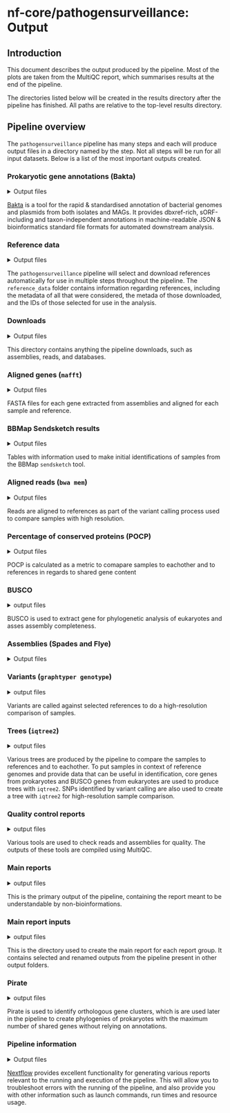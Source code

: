 # nf-core/pathogensurveillance: Output

## Introduction

This document describes the output produced by the pipeline. Most of the plots are taken from the MultiQC report, which summarises results at the end of the pipeline.

The directories listed below will be created in the results directory after the pipeline has finished. All paths are relative to the top-level results directory.

<!-- TODO nf-core: Write this documentation describing your workflow's output -->

## Pipeline overview

The `pathogensurveillance` pipeline has many steps and each will produce output files in a directory named by the step.
Not all steps will be run for all input datasets.
Below is a list of the most important outputs created.


### Prokaryotic gene annotations (Bakta)

<details markdown="1">
<summary>Output files</summary>

- `annotations/bakta/`
  - `<samplename>.gff3`: annotations & sequences in GFF3 format
  - `<samplename>.gbff`: annotations & sequences in (multi) GenBank format
  - `<samplename>.ffn`: feature nucleotide sequences as FASTA
  - `<samplename>.fna`: replicon/contig DNA sequences as FASTA
  - `<samplename>.embl`: annotations & sequences in (multi) EMBL format
  - `<samplename>.faa`: CDS/sORF amino acid sequences as FASTA
  - `<samplename>_hypothetical.faa`: further information on hypothetical protein CDS as simple human readble tab separated values
  - `<samplename>_hypothetical.tsv`: hypothetical protein CDS amino acid sequences as FASTA
  - `<samplename>.tsv`: annotations as simple human readble TSV
  - `<samplename>.txt`: summary in TXT format

> Descriptions taken from the [Bakta documentation](https://github.com/oschwengers/bakta#output).

</details>

[Bakta](https://github.com/oschwengers/bakta) is a tool for the rapid & standardised annotation of bacterial genomes and plasmids from both isolates and MAGs. It provides dbxref-rich, sORF-including and taxon-independent annotations in machine-readable JSON & bioinformatics standard file formats for automated downstream analysis.


### Reference data

<details markdown="1">
<summary>Output files</summary>

- `reference_data/`
  - `considered/`
    - `<family>.json`: The metadata downloaded from the NCBI assembly database for all references considered
    - `<family>.tsv`: Select information from the above JSON file converted to a table
  - `downloaded/`
    - `<sample_id>.tsv`: The metadata for references selected for download
  - `selected/`
    - `<report group>_mapping_references.tsv`: The IDs of references used to align reads to during variant calling
    - `<report group>_core_references.tsv`: The IDs of references used to provide context in core gene phylogenies
    - `<report group>_busco_references.tsv`:  The IDs of references used to provide context in BUSCO gene phylogenies
  - `indexes/`
    - `bwa/`
      - `<Refernce ID>_bwa`: Index files used to align reads to references with `bwa mem`
    - `tabix/`
      - `<Report ID>_<Reference ID>.vcf.gz.tbi`: Index files created by `tabix`, which is part of samtools
    - `bgzip/`
      - `<Reference ID>.fasta.gz.gzi`: Index files created by `bgzip`, which is part of samtools
    - `faidx`:
      - `<Reference ID>.fasta.gz.fai`: Index files created by `faidx`, which is part of samtools
      - `<Reference ID>.fasta.gz.gzi`: Index files created by `faidx`, which is part of samtools
    - `picard`:
      - `<Reference ID>.fasta.dict`: Index files created by `picard CreateSequenceDictionary`.

</details>

The `pathogensurveillance` pipeline will select and download references automatically for use in multiple steps throughout the pipeline.
The `reference_data` folder contains information regarding references, including the metadata of all that were considered, the metada of those downloaded, and the IDs of those selected for use in the analysis.


### Downloads

<details markdown="1">
<summary>Output files</summary>

- `downloads/`
  - `assemblies/`
    - `<reference ID>.fasta.gz`: FASTA files of assemblies
  - `annotations/`
    - `<reference ID>.gff.gz`: GFF files of annotations corresponding to assemblies
  - `reads/`
    - `<sample ID>.gff.gz`: FASTQ files of reads
  - `databases/`
    - `bakta/`
      - `db-<size>`: The database used for annotation of assemblies using Bakta. The `<size>` can be `full` or `light`
    - `busco/`
      - `busco_downloads`: The database used for identification of single copy orthologs using BUSCO

</details>

This directory contains anything the pipeline downloads, such as assemblies, reads, and databases.


### Aligned genes (`mafft`)

<details markdown="1">
<summary>Output files</summary>

- `aligned_genes/`
  - `busco_genes/`
    - `<gene ID>_aligned.fas`: FASTA files of aligned genes.
  - `core_genes/`
    - `<gene ID>_aligned.fas`: FASTA files of aligned genes.

</details>

FASTA files for each gene extracted from assemblies and aligned for each sample and reference.


### BBMap Sendsketch results

<details markdown="1">
<summary>Output files</summary>

- `sendsketch/`
  - `<Sample ID>.txt`: Table returned by BBmap `sendsketch` with initial identifications of samples.

</details>

Tables with information used to make initial identifications of samples from the BBMap `sendsketch` tool.


### Aligned reads (`bwa mem`)

<details markdown="1">
<summary>Output files</summary>

- `aligned_reads/`
  - `<Reference ID>_<Sample ID>.bam`: Alignments of reads to references in the BAM format.
  - `<Reference ID>_<Sample ID>.formatted.bam`: Quality filtered BAM files produced by `picard`.
  - `<Reference ID>_<Sample ID>.formatted.bam.csi`: Index for the above file produced by `samtools index`
  - `<Reference ID>_<Sample ID>.formatted.MarkDuplicates.metrics.txt`: Output from `picard MarkDuplicates`


</details>

Reads are aligned to references as part of the variant calling process used to compare samples with high resolution.


### Percentage of conserved proteins (POCP)

<details markdown="1">
<summary>Output files</summary>

- `pocp`
  - `<Report ID>_pocp.tsv`: A pairwise matrix of the POCP between all samples and references

</details>

POCP is calculated as a metric to comapare samples to eachother and to references in regards to shared gene content


### BUSCO

<details markdown="1">
<summary>output files</summary>

- `busco/`
  - `short_summary.specific.<busco_db>.<species_name>.fasta.txt`: completeness report in tsv format
  - `<species_name>-<busco_db>-busco.batch_summary.txt`: summarized completeness report in tsv format
  - `<sample id>-<database lineage>-busco`: directory with other busco results

</details>

BUSCO is used to extract gene for phylogenetic analysis of eukaryotes and asses assembly completeness.


### Assemblies (Spades and Flye)

<details markdown="1">
<summary>Output files</summary>

- `assemblies/`
  - `spades/`
    - `<Sample ID>.scaffolds.fa.gz`: Compressed assembled scaffolds in fasta format
    - `<Sample ID>.assembly.gfa.gz`: Compressed assembly graph in gfa format
    - `<Sample ID>.contigs.fa.gz`: Compressed assembled contigs in fasta forma
    - `<Sample ID>.spades.log`: Log file produced by `spades`
    - `<Sample ID>_filtered.fasta`: Quality filtered spades assembly
  - `flye/`
    - `<Sample ID>.assembly.fasta.gz`: Assembly in gzipped fasta format
    - `<Sample ID>.assembly_graph.gfa.gz`: Assembly graph in gzipped gfa format
    - `<Sample ID>.assembly_graph.gv.gz`: Assembly graph in gzipped gv format
    - `<Sample ID>.assembly_info.txt`: Information on the assembly
    - `<Sample ID>.flye.log`: Flye log file
    - `<Sample ID>.params.json`: Parameters used when running flye

</details>


### Variants (`graphtyper genotype`)

<details markdown="1">
<summary>output files</summary>

- `variants/`
  - `<Report ID>_<Reference ID>.vcf.gz`: The variants for all samples aligned to this reference produced by `graphtyper genotype`
  - `<Report ID>_<Reference ID>.vcf.gz.tbi`: The index files for the variants
  - `<Report ID>_<Reference ID>variantfiltration.vcf.gz`: The filtered variants for all samples aligned to this reference produced by `graphtyper genotype`
  - `<Report ID>_<Reference ID>variantfiltration.vcf.gz.tbi`: The index files for the filtered variants

</details>

Variants are called against selected references to do a high-resolution comparison of samples.

### Trees (`iqtree2`)

<details markdown="1">
<summary>output files</summary>

- `trees/`
  - `busco/`
    - `<Report ID>_<Cluster ID>.treefile`: Tree in Newick format inferred from BUSCO genes by `iqtree2`
  - `core/`
    - `<Report ID>_<Cluster ID>.treefile`: Tree in Newick format inferred from core genes by `iqtree2`
  - `snp/`
    - `<Report ID>_<Cluster ID>.treefile`: Tree in Newick format inferred from variants by `iqtree2`

</details>

Various trees are produced by the pipeline to compare the samples to references and to eachother.
To put samples in context of reference genomes and provide data that can be useful in identification, core genes from prokaryotes and BUSCO genes from eukaryotes are used to produce trees with `iqtree2`.
SNPs identified by variant calling are also used to create a tree with `iqtree2` for high-resolution sample comparison.


### Quality control reports

<details markdown="1">
<summary>output files</summary>

- `quality_control/`
  - `multiqc/`
    - `<Report ID>_multiqc>`: MultiQC outputs for samples in each report
  - `nanoplot/`: Nanoplot output reports and plots
  - `quast/`
    - `<Sample ID>`: Quast reports and associated data

</details>

Various tools are used to check reads and assemblies for quality.
The outputs of these tools are compiled using MultiQC.


### Main reports

<details markdown="1">
<summary>output files</summary>

- `reports/`
  - `<Report ID>_report.html`: The primary output report of the pipeline

</details>

This is the primary output of the pipeline, containing the report meant to be understandable by non-bioinformations.

### Main report inputs

<details markdown="1">
<summary>output files</summary>

- `main_report_input/`
  - `<Report ID>_inputs`: A folder containing formatted outputs from the pipeline used in the main report.

</details>

This is the directory used to create the main report for each report group.
It contains selected and renamed outputs from the pipeline present in other output folders.

### Pirate

<details markdown="1">
<summary>output files</summary>

- `pirate/`
  - `<Report ID>_results`: Pirate output

</details>

Pirate is used to identify orthologous gene clusters, which is are used later in the pipeline to create phylogenies of prokaryotes with the maximum number of shared genes without relying on annotations.

### Pipeline information

<details markdown="1">
<summary>Output files</summary>

- `pipeline_info/`
  - Reports generated by Nextflow: `execution_report.html`, `execution_timeline.html`, `execution_trace.txt` and `pipeline_dag.dot`/`pipeline_dag.svg`.
  - Reports generated by the pipeline: `pipeline_report.html`, `pipeline_report.txt` and `software_versions.yml`. The `pipeline_report*` files will only be present if the `--email` / `--email_on_fail` parameter's are used when running the pipeline.
  - Reformatted samplesheet files used as input to the pipeline: `samplesheet.valid.csv`.
  - Parameters used by the pipeline run: `params.json`.

</details>

[Nextflow](https://www.nextflow.io/docs/latest/tracing.html) provides excellent functionality for generating various reports relevant to the running and execution of the pipeline. This will allow you to troubleshoot errors with the running of the pipeline, and also provide you with other information such as launch commands, run times and resource usage.

